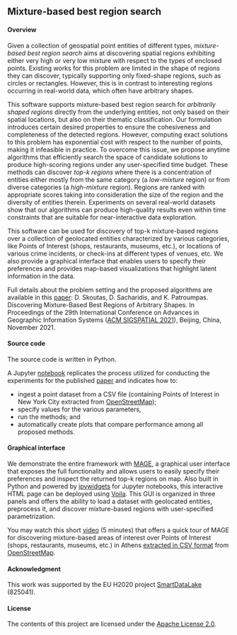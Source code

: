 ## Mixture-based best region search

#### Overview

Given a collection of geospatial point entities of different types, _mixture-based best region search_ aims at discovering spatial regions exhibiting either very high or very low mixture with respect to the types of enclosed points. Existing works for this problem are limited in the shape of regions they can discover, typically supporting only fixed-shape regions, such as circles or rectangles. However, this is in contrast to interesting regions occurring in real-world data, which often have arbitrary shapes. 

This software supports mixture-based best region search for _arbitrarily shaped regions_ directly from the underlying entities, not only based on their spatial locations, but also on their thematic classification. Our formulation introduces certain desired properties to ensure the cohesiveness and completeness of the detected regions. However, computing exact solutions to this problem has exponential cost with respect to the number of points, making it infeasible in practice. To overcome this issue, we propose anytime algorithms that efficiently search the space of candidate solutions to produce high-scoring regions under any user-specified time budget. These methods can discover _top-k regions_ where there is a concentration of entities either mostly from the same category (a _low-mixture_ region) or from diverse categories (a _high-mixture_ region). Regions are ranked with appropriate scores taking into consideration the size of the region and the diversity of entities therein. Experiments on several real-world datasets show that our algorithms can produce high-quality results even within time constraints that are suitable for near-interactive data exploration.

This software can be used for discovery of top-k mixture-based regions over a collection of geolocated entities characterized by various categories, like Points of Interest (shops, restaurants, museums, etc.), or locations of various crime incidents, or check-ins at different types of venues, etc. We also provide a graphical interface that enables users to specify their preferences and provides map-based visualizations that highlight latent information in the data.

Full details about the problem setting and the proposed algorithms are available in this [paper](https://doi.org/10.1145/3474717.3484215): D. Skoutas, D. Sacharidis, and K. Patroumpas. Discovering Mixture-Based Best Regions of Arbitrary Shapes. In Proceedings of the 29th International Conference on Advances in Geographic Information Systems ([ACM SIGSPATIAL 2021](https://sigspatial2021.sigspatial.org/)), Beijing, China, November 2021.

#### Source code

The source code is written in Python. 

A Jupyter [notebook](notebooks/MixtureBestRegionSearch-NYC.ipynb) replicates the process utilized for conducting the experiments for the published [paper](https://doi.org/10.1145/3474717.3484215) and indicates how to: 

- ingest a point dataset from a CSV file (containing Points of Interest in New York City extracted from [OpenStreetMap](https://www.openstreetmap.org/));
- specify values for the various parameters,
- run the methods; and 
- automatically create plots that compare performance among all proposed methods.

#### Graphical interface

We demonstrate the entire framework with [MAGE](notebooks/MAGE-Demo-App.ipynb), a graphical user interface that exposes the full functionality and allows users to easily specify their preferences and inspect the returned top-k regions on map. Also built in Python and powered by [ipywidgets](https://github.com/jupyter-widgets/ipywidgets) for Jupyter notebooks, this interactive HTML page can be deployed using [Voila](https://voila.readthedocs.io/en/stable/using.html). This GUI is organized in three panels and offers the ability to load a dataset with geolocated entities, preprocess it, and discover mixture-based regions with user-specified parametrization.

You may watch this short [video](https://drive.google.com/file/d/1-BwoBE1zrDvktTJIn2lcInTdDIZIO_WN/view) (5 minutes) that offers a quick tour of MAGE for discovering mixture-based areas of interest over Points of Interest (shops, restaurants, museums, etc.) in Athens [extracted in CSV format](http://download.slipo.eu/results/osm-to-csv/) from [OpenStreetMap](https://www.openstreetmap.org/).

#### Acknowledgment

This work was supported by the EU H2020 project [SmartDataLake](http://smartdatalake.eu/) (825041).

#### License

The contents of this project are licensed under the [Apache License 2.0](https://github.com/SLIPO-EU/loci/blob/master/LICENSE).
